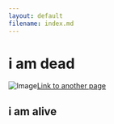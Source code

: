 ```yaml
---
layout: default
filename: index.md
---
```


# i am dead
![Image](https://images.unsplash.com/photo-1431411207774-da3c7311b5e8?ixlib=rb-0.3.5&q=99&fm=jpg&crop=entropy&cs=tinysrgb&w=2048&fit=max&s=41e14888667c8e1cb308f19201032c78)[Link to another page](./another_page.html)
## i am alive
